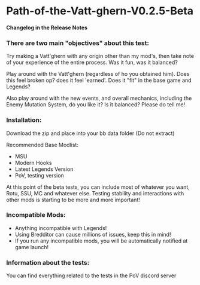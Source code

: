 # Path-of-the-Vatt-ghern-V0.2.5-Beta
**Changelog in the Release Notes**

### There are two main "objectives" about this test:

Try making a Vatt'ghern with any origin other than my mod's, then take note of your experience of the entire process. Was it fun, was it balanced?

Play around with the Vatt'ghern (regardless of ho you obtained him). Does this feel broken op? does it feel 'earned'. Does it "fit" in the base game and Legends?

Also play around with the new events, and overall mechanics, including the Enemy Mutation System, do you like it? Is it balanced? Please do tell me!


### Installation:

Download the zip and place into your bb data folder (Do not extract)

Recommended Base Modlist:
* MSU
* Modern Hooks
* Latest Legends Version
* PoV, testing version

At this point of the beta tests, you can include most of whatever you want, Rotu, SSU, MC and whatever else. Testing stability and interactions with other mods is starting to be more and more important!

### Incompatible Mods:
* Anything incompatible with Legends!
* Using Bredditor can cause millions of issues, keep this in mind!
* If you run any incompatible mods, you will be automatically notified at game launch!


### Information about the tests:
You can find everything related to the tests in the PoV discord server
